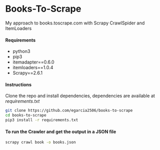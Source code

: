 # Books-To-Scrape
My approach to books.toscrape.com with Scrapy CrawlSpider and ItemLoaders

#### Requirements
- python3
- pip3
- itemadapter==0.6.0
- itemloaders==1.0.4
- Scrapy==2.6.1

#### Instructions
Clone the repo and install dependencies, dependencies are available at *requirements.txt*
```bash
git clone https://github.com/egarcia2506/books-to-scrape
cd books-to-scrape
pip3 install -r requirements.txt
```

#### To run the Crawler and get the output in a JSON file
```bash
scrapy crawl book -o books.json
```
